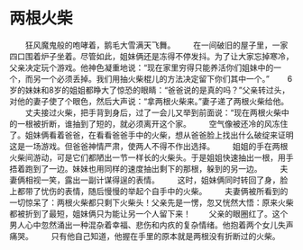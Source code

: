 # 两根火柴
　　狂风魔鬼般的咆哮着，鹅毛大雪满天飞舞。 
　　在一间破旧的屋子里，一家四口围着炉子坐着。尽管如此，姐妹俩还是冻得不停发抖。为了让大家忘掉寒冷，父亲决定玩个游戏。他神色凝重地说：“现在家里穷得只能养活你们姐妹中的一个，而另一个必须丢掉。我们用抽火柴棍儿的方法决定留下你们其中一个。” 
　　6岁的妹妹和8岁的姐姐都睁大了惊恐的眼睛：“爸爸说的是真的吗？”父亲转过头，对他的妻子使了个眼色，然后大声说：“拿两根火柴来。”妻子递了两根火柴给他。 
　　丈夫接过火柴，把手背到身后，过了一会儿又举到前面说：“现在两根火柴中的一根被折断，谁抽到了短的，就必须离开这个家。 
　　空气像被还冷的风冻住了。姐妹俩看着爸爸，在看看爸爸手中的火柴，想从爸爸脸上找出什么破绽来证明这是一场游戏。但爸爸神情严肃，使两人不得不作出选择。 
　　姐姐的手在两根火柴间游动，可是它们都陋出一节一样长的火柴头。于是姐姐快速抽出一根，用手捂着跑到了一边。妹妹也用同样的速度抽出剩下的那根，躲到的另一边。 
　　夫妻俩相视一笑，露出一副计谋得逞的表情。 
　　这时，姐妹俩同时转回了身，脸上都带了忧伤的表情，随后慢慢的举起个自手中的火柴。 
　　夫妻俩被所看到的一切惊呆了：两根火柴都只剩下火柴头！父亲先是一愣，忽又恍然大悟：原来火柴都被折到了最短，姐妹俩只为能让另一个人留下来！ 
　　父亲的眼圈红了。这个男人心中忽然涌出一种混杂着幸福、悲伤和内疚的复杂情绪。他抱着两个女儿失声痛哭。 
　　只有他自己知道，他握在手里的原本就是两根没有折断过的火柴。
 